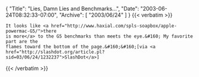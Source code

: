 {
  "Title": "Lies, Damn Lies and Benchmarks...",
  "Date": "2003-06-24T08:32:33-07:00",
  "Archive": [
    "2003/06/24"
  ]
}
{{< verbatim >}}

    It looks like <a href="http://www.haxial.com/spls-soapbox/apple-powermac-G5/">there
    is more</a> to the G5 benchmarks than meets the eye.&#160; My favorite part are the
    flames toward the bottom of the page.&#160;&#160;[via <a href="http://slashdot.org/article.pl?sid=03/06/24/1232237">SlashDot</a>]
{{< /verbatim >}}

